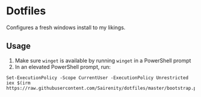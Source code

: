# Dotfiles
Configures a fresh windows install to my likings.

## Usage
1. Make sure `winget` is available by running `winget` in a PowerShell prompt
2. In an elevated PowerShell prompt, run:
```pwsh
Set-ExecutionPolicy -Scope CurrentUser -ExecutionPolicy Unrestricted
iex $(irm https://raw.githubusercontent.com/Sairenity/dotfiles/master/bootstrap.ps1)
```